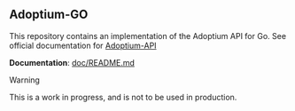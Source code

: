 ## Adoptium-GO

This repository contains an implementation of the Adoptium API for Go.
See official documentation for [Adoptium-API](https://api.adoptium.net/)

**Documentation**: [doc/README.md](doc/README.md)

> [!WARNING]
> This is a work in progress, and is not to be used in production.
